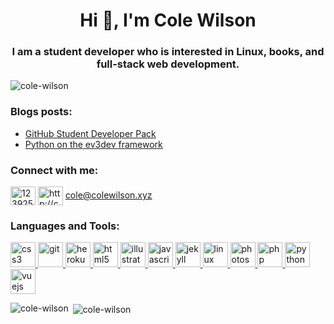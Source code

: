 <h1 align="center">Hi 👋, I'm Cole Wilson</h1>
<h3 align="center">I am a student developer who is interested in Linux, books, and full-stack web development.</h3>

<p align="left"> <img src="https://komarev.com/ghpvc/?username=cole-wilson&label=Profile%20views&color=0e75b6&style=flat" alt="cole-wilson" /> </p>

### Blogs posts:
<!-- BLOG-POST-LIST:START -->
- [GitHub Student Developer Pack](https://colewilson.xyz/github-student-developer-pack/)
- [Python on the ev3dev framework](https://colewilson.xyz/python-ev3dev/)
<!-- BLOG-POST-LIST:END -->

<h3 align="left">Connect with me:</h3>
<p align="left">
<a href="https://stackoverflow.com/users/12392528" target="blank"><img align="center" src="https://cdn.jsdelivr.net/npm/simple-icons@3.0.1/icons/stackoverflow.svg" alt="12392528" height="30" width="40" /></a>
<a href="/http://colewilson.xyz/feed.xml" target="blank"><img align="center" src="https://cdn.jsdelivr.net/npm/simple-icons@3.0.1/icons/rss.svg" alt="http://colewilson.xyz/feed.xml" height="30" width="40" /></a>
 <a href="mailto:cole@colewilson.xyz" target="blank">cole@colewilson.xyz</a>
</p>

<h3 align="left">Languages and Tools:</h3>
<p align="left"> <a href="https://www.w3schools.com/css/" target="_blank"> <img src="https://devicons.github.io/devicon/devicon.git/icons/css3/css3-original-wordmark.svg" alt="css3" width="40" height="40"/> </a> <a href="https://git-scm.com/" target="_blank"> <img src="https://www.vectorlogo.zone/logos/git-scm/git-scm-icon.svg" alt="git" width="40" height="40"/> </a> <a href="https://heroku.com" target="_blank"> <img src="https://www.vectorlogo.zone/logos/heroku/heroku-icon.svg" alt="heroku" width="40" height="40"/> </a> <a href="https://www.w3.org/html/" target="_blank"> <img src="https://devicons.github.io/devicon/devicon.git/icons/html5/html5-original-wordmark.svg" alt="html5" width="40" height="40"/> </a> <a href="https://www.adobe.com/in/products/illustrator.html" target="_blank"> <img src="https://www.vectorlogo.zone/logos/adobe_illustrator/adobe_illustrator-icon.svg" alt="illustrator" width="40" height="40"/> </a> <a href="https://developer.mozilla.org/en-US/docs/Web/JavaScript" target="_blank"> <img src="https://devicons.github.io/devicon/devicon.git/icons/javascript/javascript-original.svg" alt="javascript" width="40" height="40"/> </a> <a href="https://jekyllrb.com/" target="_blank"> <img src="https://www.vectorlogo.zone/logos/jekyllrb/jekyllrb-icon.svg" alt="jekyll" width="40" height="40"/> </a> <a href="https://www.linux.org/" target="_blank"> <img src="https://devicons.github.io/devicon/devicon.git/icons/linux/linux-original.svg" alt="linux" width="40" height="40"/> </a> <a href="https://www.photoshop.com/en" target="_blank"> <img src="https://devicons.github.io/devicon/devicon.git/icons/photoshop/photoshop-plain.svg" alt="photoshop" width="40" height="40"/> </a> <a href="https://www.php.net" target="_blank"> <img src="https://devicons.github.io/devicon/devicon.git/icons/php/php-original.svg" alt="php" width="40" height="40"/> </a> <a href="https://www.python.org" target="_blank"> <img src="https://devicons.github.io/devicon/devicon.git/icons/python/python-original.svg" alt="python" width="40" height="40"/> </a> <a href="https://vuejs.org/" target="_blank"> <img src="https://devicons.github.io/devicon/devicon.git/icons/vuejs/vuejs-original-wordmark.svg" alt="vuejs" width="40" height="40"/> </a> </p>

<p><img align="left" src="https://github-readme-stats.vercel.app/api/top-langs?username=cole-wilson&show_icons=true&locale=en&layout=compact" alt="cole-wilson" /></p>

<p>&nbsp;<img align="center" src="https://github-readme-stats.vercel.app/api?username=cole-wilson&show_icons=true&locale=en&count_private=true" alt="cole-wilson" /></p>
